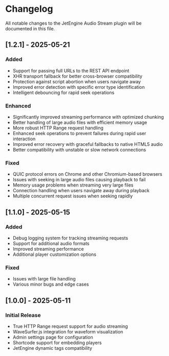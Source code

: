 # Changelog

All notable changes to the JetEngine Audio Stream plugin will be documented in this file.

## [1.2.1] - 2025-05-21


### Added
- Support for passing full URLs to the REST API endpoint
- XHR transport fallback for better cross-browser compatibility
- Protection against script abortion when users navigate away
- Improved error detection with specific error type identification
- Intelligent debouncing for rapid seek operations

### Enhanced
- Significantly improved streaming performance with optimized chunking
- Better handling of large audio files with efficient memory usage
- More robust HTTP Range request handling
- Enhanced seek operations to prevent failures during rapid user interaction
- Improved error recovery with graceful fallbacks to native HTML5 audio
- Better compatibility with unstable or slow network connections

### Fixed
- QUIC protocol errors on Chrome and other Chromium-based browsers
- Issues with seeking in large audio files causing playback to fail
- Memory usage problems when streaming very large files
- Connection handling when users navigate away during playback
- Multiple concurrent request issues when seeking rapidly

## [1.1.0] - 2025-05-15

### Added
- Debug logging system for tracking streaming requests
- Support for additional audio formats
- Improved streaming performance
- Additional player customization options

### Fixed
- Issues with large file handling
- Various minor bugs and edge cases

## [1.0.0] - 2025-05-11

### Initial Release
- True HTTP Range request support for audio streaming
- WaveSurfer.js integration for waveform visualization
- Admin settings page for configuration
- Shortcode support for embedding players
- JetEngine dynamic tags compatibility 